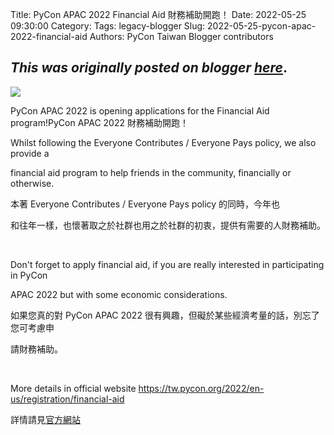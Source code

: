 Title: PyCon APAC 2022 Financial Aid  財務補助開跑！
Date: 2022-05-25 09:30:00
Category:
Tags: legacy-blogger
Slug: 2022-05-25-pycon-apac-2022-financial-aid
Authors: PyCon Taiwan Blogger contributors

*This was originally posted on blogger [here](https://pycontw.blogspot.com/2022/05/pycon-apac-2022-financial-aid.html)*.
---
[![](https://blogger.googleusercontent.com/img/a/AVvXsEhb2Gxl75WaJOqCa2vfI9641OaG32Xd808WJSzE0sVBn1_zxlfleK0T9rEjZWHH3Q8a_enljdV2NbDLxedoNXjNlXq8AFJx4ekj6PCl_DcJmcALIQEe0svp6mHPJkcdbkgXeoVdWk-2K2coqqpB7cN2zyC-bisYr8RjNSuGKmNqhkO3BI6ZfAuQd4dZMw=w320-h286)](https://blogger.googleusercontent.com/img/a/AVvXsEhb2Gxl75WaJOqCa2vfI9641OaG32Xd808WJSzE0sVBn1_zxlfleK0T9rEjZWHH3Q8a_enljdV2NbDLxedoNXjNlXq8AFJx4ekj6PCl_DcJmcALIQEe0svp6mHPJkcdbkgXeoVdWk-2K2coqqpB7cN2zyC-bisYr8RjNSuGKmNqhkO3BI6ZfAuQd4dZMw)  













PyCon APAC 2022 is opening applications for the Financial Aid program!PyCon APAC 2022 財務補助開跑！ 

Whilst following the Everyone Contributes / Everyone Pays policy, we also provide a 

financial aid program to help friends in the community, financially or otherwise.

本著 Everyone Contributes / Everyone Pays policy 的同時，今年也

和往年一樣，也懷著取之於社群也用之於社群的初衷，提供有需要的人財務補助。

 

Don't forget to apply financial aid, if you are really interested in participating in PyCon 

APAC 2022 but with some economic considerations.

如果您真的對 PyCon APAC 2022 很有興趣，但礙於某些經濟考量的話，別忘了您可考慮申

請財務補助。

 

More details in official website <https://tw.pycon.org/2022/en-us/registration/financial-aid>

詳情請見[官方網站](https://tw.pycon.org/2022/zh-hant/registration/financial-aid)

